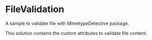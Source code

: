 # FileValidation

A sample to validate file with MimetypeDetective package.

This solution contains the custom attributes to validate file content.
